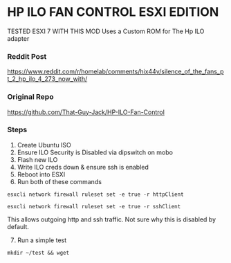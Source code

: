 # HP ILO FAN CONTROL ESXI EDITION
TESTED ESXI 7 WITH THIS MOD
Uses a Custom ROM for The Hp ILO adapter

### Reddit Post

https://www.reddit.com/r/homelab/comments/hix44v/silence_of_the_fans_pt_2_hp_ilo_4_273_now_with/

### Original Repo

https://github.com/That-Guy-Jack/HP-ILO-Fan-Control


### Steps

1. Create Ubuntu ISO
2. Ensure ILO Security is Disabled via dipswitch on mobo
3. Flash new ILO
4. Write ILO creds down & ensure ssh is enabled
5. Reboot into ESXI
6. Run both of these commands

```esxcli network firewall ruleset set -e true -r httpClient```

```esxcli network firewall ruleset set -e true -r sshClient```

This allows outgoing http and ssh traffic. Not sure why this is disabled by default.

7. Run a simple test

```
mkdir ~/test && wget 
```
